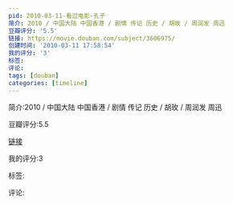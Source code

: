 ```yaml
---
pid: 2010-03-11-看过电影-孔子
简介: 2010 / 中国大陆 中国香港 / 剧情 传记 历史 / 胡玫 / 周润发 周迅
豆瓣评分: '5.5'
链接: https://movie.douban.com/subject/3606975/
创建时间: '2010-03-11 17:58:54'
我的评分: '3'
标签:
评论:
tags: [douban]
categories: [timeline]
---
```

简介:2010 / 中国大陆 中国香港 / 剧情 传记 历史 / 胡玫 / 周润发 周迅

豆瓣评分:5.5

[链接](https://movie.douban.com/subject/3606975/)

我的评分:3

标签:

评论:

